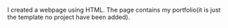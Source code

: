 I created a webpage using HTML. The page contains my portfolio(it is just the template no project have been added). 
